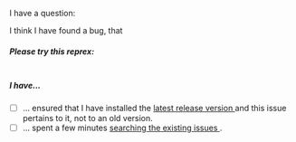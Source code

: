 <!-- Please start with a brief description what this issue is about. Are you 
reporting a problem, asking a question, starting a discussion, etc.? Anything 
is welcome :-) -->

I have a question: 

<!-- When reporting a bug, please include a [minimal reproducible example (AKA a 
reprex)](http://reprex.tidyverse.org/). If you've never heard of that, please 
read: [tidyverse.org/help/#reprex](https://www.tidyverse.org/help/#reprex).
-->

I think I have found a bug, that

##### Please try this reprex:

```r

```

<!-- In any case, please mark the relevant boxes below (with an x). Striking out
irrelevant lines with ~~...~~ is fine :-) -->

##### I have...

- [ ] ... ensured that I have installed the [latest release version
](https://github.com/katrinleinweber/BacDiveR/releases) and this issue pertains
to it, not to an old version.
- [ ] ... spent a few minutes [searching the existing issues
](https://github.com/katrinleinweber/BacDiveR/issues?utf8=%E2%9C%93&q=all).

<!-- Thank you! -->
